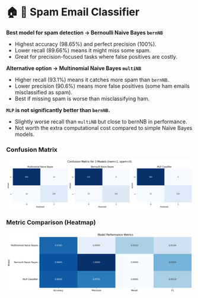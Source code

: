 # 🏠 📧 Spam Email Classifier

**Best model for spam detection → Bernoulli Naive Bayes `bernNB`**
- Highest accuracy (98.65%) and perfect precision (100%).
- Lower recall (89.66%) means it might miss some spam.
- Great for precision-focused tasks where false positives are costly.

**Alternative option → Multinomial Naive Bayes `multiNB`**
- Higher recall (93.1%) means it catches more spam than `bernNB`.
- Lower precision (90.6%) means more false positives (some ham emails misclassified as spam).
- Best if missing spam is worse than misclassifying ham.

**`MLP` is not significantly better than `bernNB`.**
- Slightly worse recall than `multiNB` but close to bernNB in performance.
- Not worth the extra computational cost compared to simple Naïve Bayes models.

### Confusion Matrix
![matrix](./misc/matrix.png)

### Metric Comparison (Heatmap)
![heatmap](./misc/heatmap.png)